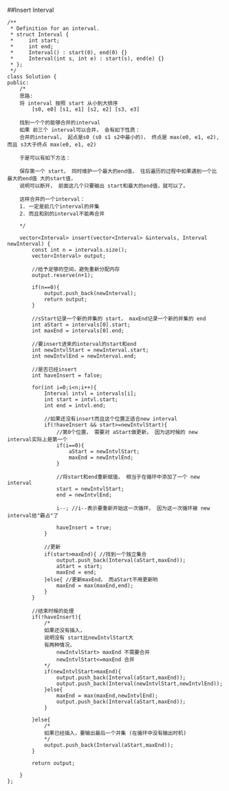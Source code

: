 ##Insert Interval    


	/**
	 * Definition for an interval.
	 * struct Interval {
	 *     int start;
	 *     int end;
	 *     Interval() : start(0), end(0) {}
	 *     Interval(int s, int e) : start(s), end(e) {}
	 * };
	 */
	class Solution {
	public:
	    /*
	    思路:
	    将 interval 按照 start 从小到大排序
	        [s0, e0] [s1, e1] [s2, e2] [s3, e3]
	    
	    找到一个个的能够合并的interval
	    如果 前三个 interval可以合并， 会有如下性质：
	    合并的interval， 起点是s0 (s0 s1 s2中最小的)， 终点是 max(e0, e1, e2), 而且 s3大于终点 max(e0, e1, e2)
	    
	    于是可以有如下方法：
	    
	    保存第一个 start， 同时维护一个最大的end值， 往后遍历的过程中如果遇到一个比 最大的end值 大的start值，
	    说明可以断开， 前面这几个只要输出 start和最大的end值，就可以了。
	    
	    这样合并的一个interval：
	    1. 一定是前几个interval的并集
	    2. 而且和别的interval不能再合并
	    
	    */
	    
	    vector<Interval> insert(vector<Interval> &intervals, Interval newInterval) {
	        const int n = intervals.size();
	        vector<Interval> output;
	        
	        //给予足够的空间，避免重新分配内存
	        output.reserve(n+1);
	        
	        if(n==0){
	            output.push_back(newInterval);
	            return output;
	        }
	        
	        //sStart记录一个新的并集的 start， maxEnd记录一个新的并集的 end
	        int aStart = intervals[0].start;
	        int maxEnd = intervals[0].end;
	        
	        //要insert进来的interval的start和end
	        int newIntvlStart = newInterval.start;
	        int newIntvlEnd = newInterval.end;
	        
	        //是否已经insert
	        int haveInsert = false;
	        
	        for(int i=0;i<n;i++){
	            Interval intvl = intervals[i];
	            int start = intvl.start;
	            int end = intvl.end;
	            
	            //如果还没有insert而且这个位置正适合new interval
	            if(!haveInsert && start>=newIntvlStart){
	                //第0个位置， 需要对 aStart做更新， 因为这时候的 new interval实际上是第一个
	                if(i==0){
	                    aStart = newIntvlStart;
	                    maxEnd = newIntvlEnd;
	                }
	                
	                //将start和end重新赋值， 相当于在循环中添加了一个 new interval
	                start = newIntvlStart;
	                end = newIntvlEnd;

	                i--; //i--表示要重新开始这一次循环， 因为这一次循环被 new interval给"霸占"了
	                
	                haveInsert = true;
	            }
	            
	            //更新
	            if(start>maxEnd){ //找到一个独立集合
	                output.push_back(Interval(aStart,maxEnd)); 
	                aStart = start;
	                maxEnd = end;
	            }else{ //更新maxEnd， 而aStart不用更新哟
	                maxEnd = max(maxEnd,end);
	            }
	        }
	        
	        //结束时候的处理
	        if(!haveInsert){ 
	            /*
	            如果还没有插入， 
	            说明没有 start比newIntvlStart大 
	            有两种情况，
	                newIntvlStart> maxEnd 不需要合并
	                newIntvlStart<=maxEnd 合并
	            */
	            if(newIntvlStart>maxEnd){
	                output.push_back(Interval(aStart,maxEnd)); 
	                output.push_back(Interval(newIntvlStart,newIntvlEnd));    
	            }else{
	                maxEnd = max(maxEnd,newIntvlEnd);
	                output.push_back(Interval(aStart,maxEnd));
	            }
	            
	        }else{
	            /*
	            如果已经插入，要输出最后一个并集 (在循环中没有输出时机)
	            */
	            output.push_back(Interval(aStart,maxEnd));
	        }
	        
	        return output;
	        
	    }
	};